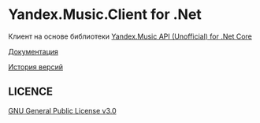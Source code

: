 Yandex.Music.Client for .Net
====

Клиент на основе библиотеки [Yandex.Music API (Unofficial) for .Net Core](https://github.com/K1llMan/Yandex.Music.Api/tree/master/Yandex.Music.Api)

[Документация](https://yandexmusicapicsharp.readthedocs.io/ru/latest/index.html)

[История версий](https://github.com/K1llMan/Yandex.Music.Api/blob/master/CHANGELOG.md)

LICENCE
-------
[GNU General Public License v3.0](https://github.com/K1llMan/Yandex.Music.Api/blob/master/LICENSE)
